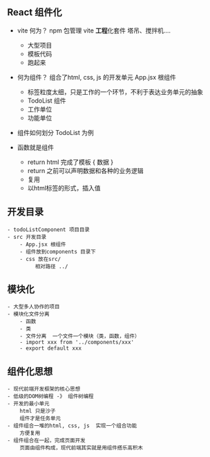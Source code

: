 ## React 组件化

- vite 何为？
 npm 包管理
    vite **工程**化套件  塔吊、搅拌机....
    - 大型项目
    - 模板代码
    - 跑起来

- 何为组件？
    组合了html, css, js 的开发单元 
    App.jsx 根组件
    - 标签粒度太细，只是工作的一个环节，不利于表达业务单元的抽象
    - TodoList 组件
    - 工作单位
    - 功能单位
- 组件如何划分 TodoList 为例
- 函数就是组件
    - return html 完成了模板 { 数据 }
    - return 之前可以声明数据和各种的业务逻辑
    - 复用 
    - 以html标签的形式，插入值

## 开发目录
    - todoListComponent 项目目录 
    - src 开发目录
        - App.jsx 根组件
        - 组件放到components 目录下
        - css 放在src/
             相对路径 ../

## 模块化
    - 大型多人协作的项目
    - 模块化文件分离
        - 函数
        - 类
        - 文件分离  一个文件一个模块（类，函数，组件）
        - import xxx from '../components/xxx'
        - export default xxx 

## 组件化思想
    - 现代前端开发框架的核心思想
    - 低级的DOM树编程 -》 组件树编程
    - 开发的最小单元
        html 只是沙子
        组件才是任务单元
    - 组件组合一堆的html, css, js  实现一个组合功能
        方便复用 
    - 组件组合在一起，完成页面开发
        页面由组件构成，现代前端其实就是用组件搭乐高积木